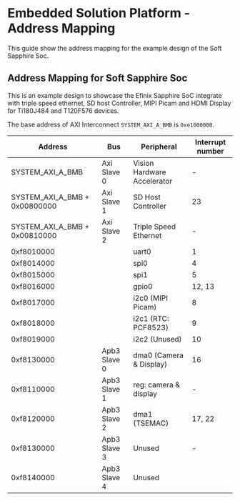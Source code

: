 # Embedded Solution Platform - Address Mapping

This guide show the address mapping for the example design of the Soft Sapphire Soc.

## Address Mapping for Soft Sapphire Soc
This is an example design to showcase the Efinix Sapphire SoC integrate with triple speed ethernet, SD host Controller, MIPI Picam and HDMI Display for Ti180J484 and T120F576 devices.

The base address of AXI Interconnect ``SYSTEM_AXI_A_BMB`` is ``0xe1000000``.

| Address    | Bus          | Peripheral                      | Interrupt number |
| ---------- | ------------ | ------------------------------- | ---------------- |
| SYSTEM_AXI_A_BMB | Axi Slave 0  | Vision Hardware Accelerator     | -                |
| SYSTEM_AXI_A_BMB + 0x00800000 | Axi Slave 1  | SD Host Controller              | 23               |
| SYSTEM_AXI_A_BMB + 0x00810000 | Axi Slave 2  | Triple Speed Ethernet           | -                |
| 0xf8010000 |              | uart0                           | 1                |
| 0xf8014000 |              | spi0                            | 4                |
| 0xf8015000 |              | spi1                            | 5                |
| 0xf8016000 |              | gpio0                           | 12, 13           |
| 0xf8017000 |              | i2c0 (MIPI Picam)               | 8                |
| 0xf8018000 |              | i2c1 (RTC: PCF8523)             | 9                |
| 0xf8019000 |              | i2c2 (Unused)                   | 10               |
| 0xf8130000 | Apb3 Slave 0 | dma0 (Camera & Display)         | 16               |
| 0xf8110000 | Apb3 Slave 1 | reg: camera & display           | -                |
| 0xf8120000 | Apb3 Slave 2 | dma1 (TSEMAC)                   | 17, 22           |
| 0xf8130000 | Apb3 Slave 3 | Unused                          | -                |
| 0xf8140000 | Apb3 Slave 4 | Unused                          |                  |